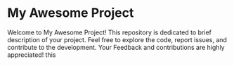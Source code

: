 # My Awesome Project

Welcome to My Awesome Project! This repository is dedicated to brief description of your project. Feel free to explore the code, report issues, and contribute to the development. Your Feedback and contributions are highly appreciated!
 this

